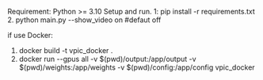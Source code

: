 Requirement: Python >= 3.10 
Setup and run.
1: pip install -r requirements.txt
2. python main.py --show_video on #defaut off


if use Docker:
1. docker build -t vpic_docker .
2. docker run --gpus all -v $(pwd)/output:/app/output -v $(pwd)/weights:/app/weights -v $(pwd)/config:/app/config vpic_docker
